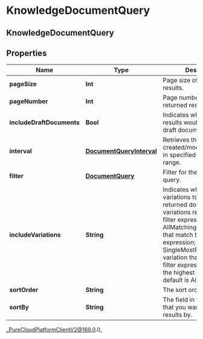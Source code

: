 # KnowledgeDocumentQuery

## KnowledgeDocumentQuery

## Properties

|Name | Type | Description | Notes|
|------------ | ------------- | ------------- | -------------|
| **pageSize** | **Int** | Page size of the returned results. | [optional] |
| **pageNumber** | **Int** | Page number of the returned results. | [optional] |
| **includeDraftDocuments** | **Bool** | Indicates whether the results would also include draft documents. | [optional] |
| **interval** | [**DocumentQueryInterval**](DocumentQueryInterval) | Retrieves the documents created/modified/published in specified date and time range. | [optional] |
| **filter** | [**DocumentQuery**](DocumentQuery) | Filter for the document query. | |
| **includeVariations** | **String** | Indicates which document variations to include in returned documents. All: all variations regardless of the filter expression; AllMatching: all variations that match the filter expression; SingleMostRelevant: single variation that matches the filter expression and has the highest priority. The default is All. | [optional] |
| **sortOrder** | **String** | The sort order for results. | [optional] |
| **sortBy** | **String** | The field in the documents that you want to sort the results by. | [optional] |



_PureCloudPlatformClientV2@169.0.0_

